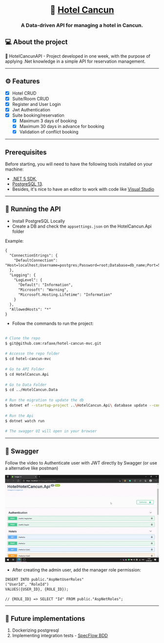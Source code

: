 

<h1 align="center">
     🏨 <a href="#" alt="site do ecoleta"> Hotel Cancun </a>
</h1>

<h3 align="center">
   A Data-driven API for managing a hotel in Cancun.
</h3>

## 💻 About the project

🔔 HotelCancunAPI - Project developed in one week, with the purpose of applying .Net knowledge in a simple API for reservation management.

---

## ⚙️ Features

- [x] Hotel CRUD
- [x] Suite/Room CRUD
- [x] Register and User Login
- [x] Jwt Authentication 
- [x] Suite booking/reservation
  - [x] Maximum 3 days of booking
  - [x] Maximum 30 days in advance for booking
  - [x] Validation of conflict booking

---
## Prerequisites
Before starting, you will need to have the following tools installed on your machine:

- [.NET 5 SDK](https://docs.microsoft.com/pt-br/dotnet/core/install/windows?tabs=net50), 
- [PostgreSQL 13](https://www.postgresql.org/download/). 
- Besides, it's nice to have an editor to work with code like [Visual Studio](https://visualstudio.com/)

---
## 🎲 Running the API
- Install PostgreSQL Locally
- Create a DB and check the `appsettings.json` on the HotelCancun.Api folder

Example:
```
{
  "ConnectionStrings": {
    "DefaultConnection": "Host=localhost;Username=postgres;Password=root;Database=db_name;Port=5432;"
  },
  "Logging": {
    "LogLevel": {
      "Default": "Information",
      "Microsoft": "Warning",
      "Microsoft.Hosting.Lifetime": "Information"
    }
  },
  "AllowedHosts": "*"
}

```

- Follow the commands to run the project:
```bash

# Clone the repo
$ git@github.com:rafaxe/hotel-cancun-mvc.git

# Accesse the repo folder
$ cd hotel-cancun-mvc

# Go to API Folder
$ cd HotelCancun.Api

# Go to Data Folder
$ cd ../HotelCancun.Data

# Run the migration to update the db
$ dotnet ef --startup-project ..\HotelCancun.Api\ database update --context AppDbContext       

# Run the Api
$ dotnet watch run 

# The swagger UI will open in your browser
```


---

## 🎨 Swagger

Follow the video to Authenticate user with JWT directly by Swagger (or use a alternative like postman)
<p align="center">
  <img alt="GitHub language count" src="https://github.com/rafaxe/hotel-cancun-mvc/blob/main/swagger-login.gif?raw=true">
</p>

- After creating the admin user, add the manager role permission:
```
INSERT INTO public."AspNetUserRoles"
("UserId", "RoleId")
VALUES({USER_ID}, {ROLE_ID});

// {ROLE_ID} => SELECT "Id" FROM public."AspNetRoles";
```

---

## 🔮 Future implementations
1. Dockerizing postgresql
2. Implementing integration tests - [SpecFlow BDD](https://specflow.org/)
